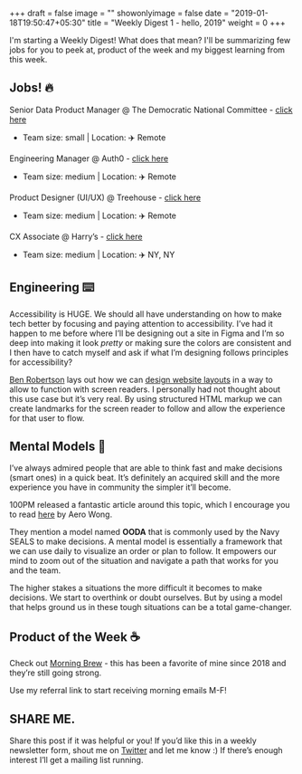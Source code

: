 +++
draft = false
image = ""
showonlyimage = false
date = "2019-01-18T19:50:47+05:30"
title = "Weekly Digest 1 - hello, 2019"
weight = 0
+++

I'm starting a Weekly Digest! What does that mean? I'll be summarizing few jobs for you to peek at, product of the week and my biggest learning from this week.

<!--more-->

## Jobs! 🔥

Senior Data Product Manager @ The Democratic National Committee - [click here](https://jobs.lever.co/dnc/2bcc838f-b5fd-4733-9215-1c3aebdb0f57)

- Team size: small | Location: ✈️ Remote

Engineering Manager @ Auth0 - [click here](https://jobs.lever.co/auth0/863ee3a5-5b1a-4385-afb4-463464217729)

- Team size: medium | Location: ✈️ Remote

Product Designer (UI/UX) @ Treehouse - [click here](https://teamtreehouse.com/jobs/at-treehouse-d882dc89-32e7-4c7d-9527-bf6a50f153a8)

- Team size: medium | Location: ✈️ Remote

CX Associate @ Harry’s - [click here](https://boards.greenhouse.io/harrys/jobs/1493830)

- Team size: medium | Location: ✈️ NY, NY

## Engineering ⌨️

Accessibility is HUGE. We should all have understanding on how to make tech better by focusing and paying attention to accessibility. I’ve had it happen to me before where I’ll be designing out a site in Figma and I’m so deep into making it look _pretty_ or making sure the colors are consistent and I then have to catch myself and ask if what I’m designing follows principles for accessibility?

[Ben Robertson](https://benrobertson.io/) lays out how we can [design website layouts](https://medium.freecodecamp.org/how-to-design-website-layouts-for-screen-readers-347b7b06e9cc) in a way to allow to function with screen readers. I personally had not thought about this use case but it’s very real. By using structured HTML markup we can create landmarks for the screen reader to follow and allow the experience for that user to flow.

## Mental Models 🧠

I’ve always admired people that are able to think fast and make decisions (smart ones) in a quick beat. It’s definitely an acquired skill and the more experience you have in community the simpler it’ll become.

100PM released a fantastic article around this topic, which I encourage you to read [here](https://www.100productmanagers.com/articles/three-mental-models-for-product-managers) by Aero Wong.

They mention a model named **OODA** that is commonly used by the Navy SEALS to make decisions. A mental model is essentially a framework that we can use daily to visualize an order or plan to follow. It empowers our mind to zoom out of the situation and navigate a path that works for you and the team.

The higher stakes a situations the more difficult it becomes to make decisions. We start to overthink or doubt ourselves. But by using a model that helps ground us in these tough situations can be a total game-changer.

## Product of the Week ☕

Check out [Morning Brew](https://morningbrew.cmail19.com/t/j-l-xpdull-jiuriulijl-dl/) - this has been a favorite of mine since 2018 and they’re still going strong.

Use my referral link to start receiving morning emails M-F!

## SHARE ME.

Share this post if it was helpful or you! If you’d like this in a weekly newsletter form, shout me on [Twitter](https://twitter.com/_justirma) and let me know :) If there’s enough interest I’ll get a mailing list running.

